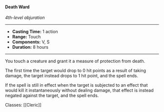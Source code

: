 #### Death Ward
*4th-level abjuration*
___
- **Casting Time:** 1 action
- **Range:** Touch
- **Components:** V, S
- **Duration:** 8 hours
---
You touch a creature and grant it a measure of protection from death.

The first time the target would drop to 0 hit points as a result of taking damage, the target instead drops to 1 hit point, and the spell ends.

If the spell is still in effect when the target is subjected to an effect that would kill it instantaneously without dealing damage, that effect is instead negated against the target, and the spell ends.

Classes: [[Cleric]]